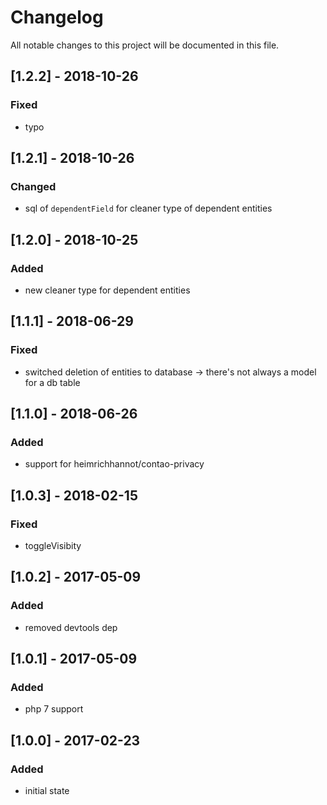 # Changelog
All notable changes to this project will be documented in this file.

## [1.2.2] - 2018-10-26

### Fixed
- typo

## [1.2.1] - 2018-10-26

### Changed
- sql of `dependentField` for cleaner type of dependent entities

## [1.2.0] - 2018-10-25

### Added
- new cleaner type for dependent entities

## [1.1.1] - 2018-06-29

### Fixed
- switched deletion of entities to database -> there's not always a model for a db table

## [1.1.0] - 2018-06-26

### Added
- support for heimrichhannot/contao-privacy

## [1.0.3] - 2018-02-15

### Fixed
- toggleVisibity

## [1.0.2] - 2017-05-09

### Added
- removed devtools dep

## [1.0.1] - 2017-05-09

### Added
- php 7 support

## [1.0.0] - 2017-02-23

### Added
- initial state
